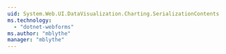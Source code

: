 ```yaml
---
uid: System.Web.UI.DataVisualization.Charting.SerializationContents
ms.technology: 
  - "dotnet-webforms"
ms.author: "mblythe"
manager: "mblythe"
---
```

